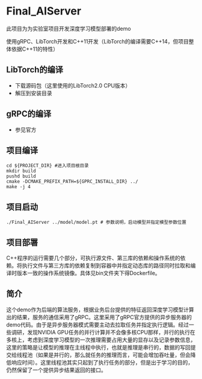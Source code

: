 # Final_AIServer

此项目为为实验室项目开发深度学习模型部署的demo

使用gRPC、LibTorch开发和C++11开发（LibTorch的编译需要C++14，但项目整体依据C++11的特性）

## LibTorch的编译

- 下载源码包（这里使用的LibTorch2.0 CPU版本）
- 解压到安装目录

## gRPC的编译

- 参见官方

## 项目编译

```shell
cd ${PROJECT_DIR} #进入项目根目录
mkdir build
pushd build
cmake -DCMAKE_PREFIX_PATH=${GPRC_INSTALL_DIR} ../
make -j 4
```

## 项目启动

```shell
./Final_AIServer ../model/model.pt # 参数说明，启动模型并指定模型参数位置
```

## 项目部署
C++程序的运行需要几个部分，可执行源文件、第三库的依赖和操作系统的依赖。将执行文件与第三方库的依赖复制到容器中并指定动态库的路径同时拉取和编译时版本一致的操作系统镜像。具体见bin文件夹下得Dockerfile。

## 简介

这个demo作为后端的算法服务，根据业务后台提供的特征返回深度学习模型计算出的结果，服务的通信采用了gRPC。这里采用了gRPC官方提供的异步服务器的demo代码。由于是异步服务器模式需要主动去拉取任务并指定执行逻辑。经过一些调研，发现NVIDIA GPU任务的并行计算并不会像多核CPU那样，并行的执行在多核上，考虑到深度学习模型的一次推理需要占用大量的显存以及记录参数信息，这里的策略是让模型的推理在主线程中执行，也就是推理是串行的，数据的写回提交给线程池（如果是并行的，那么就任务的推理而言，可能会增加吞吐量，但会降低响应时间）。这里线程池其实只起到了执行任务的部分，但是出于学习的目的，仍然保留了一个提供异步结果返回的接口。